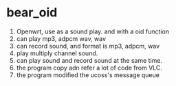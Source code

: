 # bear_oid
1. Openwrt, use as a sound play. and with a oid function
2. can play mp3, adpcm wav, wav
3. can record sound, and format is mp3, adpcm, wav
4. play multiply channel sound.
5. can play sound and record sound at the same time.
6. the program copy adn refer a lot of code from VLC.
7. the program modified the ucoss's message queue
